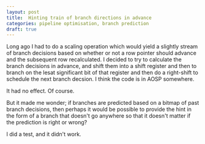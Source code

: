 ```yaml
---
layout: post
title:  Hinting train of branch directions in advance
categories: pipeline optimisation, branch prediction
draft: true
---
```

Long ago I had to do a scaling operation which would yield a slightly stream of
branch decisions based on whether or not a row pointer should advance and the
subsequent row recalculated.  I decided to try to calculate the branch
decisions in advance, and shift them into a shift register and then to branch
on the lesat significant bit of that register and then do a right-shift to schedule the next branch decsion.  I think the code is in AOSP somewhere.

It had no effect.  Of course.

But it made me wonder; if branches are predicted based on a bitmap of past branch decisions, then perhaps it would be possible to provide the hint in the form of a branch that doesn't go anywhere so that it doesn't matter if the prediction is right or wrong?

I did a test, and it didn't work.
